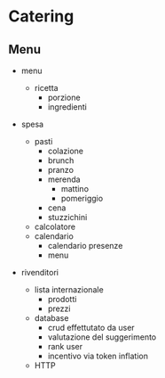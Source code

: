 # Catering

## Menu

- menu
  - ricetta
    - porzione
    - ingredienti
- spesa

  - pasti
    - colazione
    - brunch
    - pranzo
    - merenda
      - mattino
      - pomeriggio
    - cena
    - stuzzichini
  - calcolatore
  - calendario
    - calendario presenze
    - menu

- rivenditori
  - lista internazionale
    - prodotti
    - prezzi
  - database
    - crud effettutato da user
    - valutazione del suggerimento
    - rank user
    - incentivo via token inflation
  - HTTP
